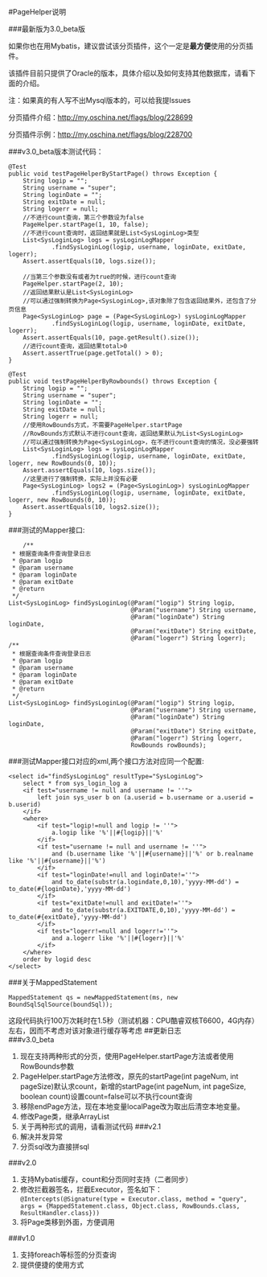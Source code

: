 #PageHelper说明  

###最新版为3.0_beta版  

如果你也在用Mybatis，建议尝试该分页插件，这个一定是<b>最方便</b>使用的分页插件。  

该插件目前只提供了Oracle的版本，具体介绍以及如何支持其他数据库，请看下面的介绍。  

注：如果真的有人写不出Mysql版本的，可以给我提Issues  

分页插件介绍：http://my.oschina.net/flags/blog/228699  

分页插件示例：http://my.oschina.net/flags/blog/228700  

###v3.0_beta版本测试代码：

    @Test
    public void testPageHelperByStartPage() throws Exception {
        String logip = "";
        String username = "super";
        String loginDate = "";
        String exitDate = null;
        String logerr = null;
        //不进行count查询，第三个参数设为false
        PageHelper.startPage(1, 10, false);
        //不进行count查询时，返回结果就是List<SysLoginLog>类型
        List<SysLoginLog> logs = sysLoginLogMapper
                .findSysLoginLog(logip, username, loginDate, exitDate, logerr);
        Assert.assertEquals(10, logs.size());

        //当第三个参数没有或者为true的时候，进行count查询
        PageHelper.startPage(2, 10);
        //返回结果默认是List<SysLoginLog>
        //可以通过强制转换为Page<SysLoginLog>,该对象除了包含返回结果外，还包含了分页信息
        Page<SysLoginLog> page = (Page<SysLoginLog>) sysLoginLogMapper
                .findSysLoginLog(logip, username, loginDate, exitDate, logerr);
        Assert.assertEquals(10, page.getResult().size());
        //进行count查询，返回结果total>0
        Assert.assertTrue(page.getTotal() > 0);
    }

    @Test
    public void testPageHelperByRowbounds() throws Exception {
        String logip = "";
        String username = "super";
        String loginDate = "";
        String exitDate = null;
        String logerr = null;
        //使用RowBounds方式，不需要PageHelper.startPage
        //RowBounds方式默认不进行count查询，返回结果默认为List<SysLoginLog>
        //可以通过强制转换为Page<SysLoginLog>，在不进行count查询的情况，没必要强转
        List<SysLoginLog> logs = sysLoginLogMapper
                .findSysLoginLog(logip, username, loginDate, exitDate, logerr, new RowBounds(0, 10));
        Assert.assertEquals(10, logs.size());
        //这里进行了强制转换，实际上并没有必要
        Page<SysLoginLog> logs2 = (Page<SysLoginLog>) sysLoginLogMapper
                .findSysLoginLog(logip, username, loginDate, exitDate, logerr, new RowBounds(0, 10));
        Assert.assertEquals(10, logs2.size());
    }

###测试的Mapper接口:  

        /**
     * 根据查询条件查询登录日志
     * @param logip
     * @param username
     * @param loginDate
     * @param exitDate
     * @return
     */
    List<SysLoginLog> findSysLoginLog(@Param("logip") String logip,
                                      @Param("username") String username,
                                      @Param("loginDate") String loginDate,
                                      @Param("exitDate") String exitDate,
                                      @Param("logerr") String logerr);
    /**
     * 根据查询条件查询登录日志
     * @param logip
     * @param username
     * @param loginDate
     * @param exitDate
     * @return
     */
    List<SysLoginLog> findSysLoginLog(@Param("logip") String logip,
                                      @Param("username") String username,
                                      @Param("loginDate") String loginDate,
                                      @Param("exitDate") String exitDate,
                                      @Param("logerr") String logerr,
                                      RowBounds rowBounds);

    
###测试Mapper接口对应的xml,两个接口方法对应同一个配置:    

    <select id="findSysLoginLog" resultType="SysLoginLog">
        select * from sys_login_log a
        <if test="username != null and username != ''">
            left join sys_user b on (a.userid = b.username or a.userid = b.userid)
        </if>
        <where>
            <if test="logip!=null and logip != ''">
                a.logip like '%'||#{logip}||'%'
            </if>
            <if test="username != null and username != ''">
                and (b.username like '%'||#{username}||'%' or b.realname like '%'||#{username}||'%')
            </if>
            <if test="loginDate!=null and loginDate!=''">
                and to_date(substr(a.logindate,0,10),'yyyy-MM-dd') = to_date(#{loginDate},'yyyy-MM-dd')
            </if>
            <if test="exitDate!=null and exitDate!=''">
                and to_date(substr(a.EXITDATE,0,10),'yyyy-MM-dd') = to_date(#{exitDate},'yyyy-MM-dd')
            </if>
            <if test="logerr!=null and logerr!=''">
                and a.logerr like '%'||#{logerr}||'%'
            </if>
        </where>
        order by logid desc
    </select>
###关于MappedStatement  

    MappedStatement qs = newMappedStatement(ms, new BoundSqlSqlSource(boundSql));
这段代码执行100万次耗时在1.5秒（测试机器：CPU酷睿双核T6600，4G内存）左右，因而不考虑对该对象进行缓存等考虑
##更新日志   
###v3.0_beta
1. 现在支持两种形式的分页，使用PageHelper.startPage方法或者使用RowBounds参数  
2. PageHelper.startPage方法修改，原先的startPage(int pageNum, int pageSize)默认求count，新增的startPage(int pageNum, int pageSize, boolean count)设置count=false可以不执行count查询  
3. 移除endPage方法，现在本地变量localPage改为取出后清空本地变量。
4. 修改Page<E>类，继承ArrayList<E>
5. 关于两种形式的调用，请看测试代码
###v2.1    
1. 解决并发异常
2. 分页sql改为直接拼sql    

###v2.0  
1. 支持Mybatis缓存，count和分页同时支持（二者同步）  
2. 修改拦截器签名，拦截Executor，签名如下：    
	`@Intercepts(@Signature(type = Executor.class, method = "query", args = {MappedStatement.class, Object.class, RowBounds.class, ResultHandler.class}))
`  
3. 将Page<E>类移到外面，方便调用  

###v1.0  
1. 支持foreach等标签的分页查询
2. 提供便捷的使用方式

 
